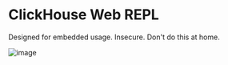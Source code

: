 # ClickHouse Web REPL

Designed for embedded usage. Insecure. Don't do this at home.

![image](https://user-images.githubusercontent.com/1423657/196384117-d2e39c61-5e77-439c-b63d-ab82aa844e47.png)
